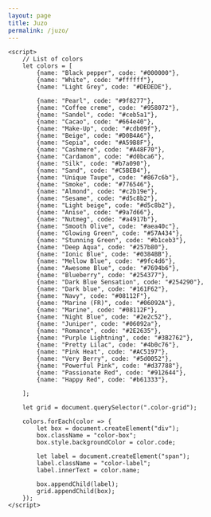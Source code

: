```yaml
---
layout: page
title: Juzo
permalink: /juzo/
---
```


<html lang="en">
<head>
    <meta charset="UTF-8">
    <meta name="viewport" content="width=device-width, initial-scale=1.0">
    <title>Color Grid</title>
    <style>
        body {
            font-family: Arial, sans-serif;
            margin: 0px;
        }

        .color-grid {
            display: grid;
            grid-template-columns: repeat(1, 1fr);
            gap: 0px;
        }

        @media (orientation: landscape) {
            .color-grid {
                grid-template-columns: repeat(3, 1fr);
            }
        }

        .color-box {
            position: relative;
            height: 150px;
            display: flex;
            justify-content: center;
            align-items: center;
        }

.color-label {
    position: absolute;
    color: white;
    font-weight: bold;
    text-shadow: -1px -1px 0 #000,  
                 1px -1px 0 #000,
                 -1px 1px 0 #000,
                 1px 1px 0 #000;
}
    </style>
</head>
<body>
    <div class="color-grid">
        <!-- Colors will be populated here by the script -->
    </div>

    <script>
        // List of colors
        let colors = [
            {name: "Black pepper", code: "#000000"},
            {name: "White", code: "#ffffff"},
            {name: "Light Grey", code: "#DEDEDE"},
 
            {name: "Pearl", code: "#9f8277"},
            {name: "Coffee creme", code: "#958072"},
            {name: "Sandel", code: "#ceb5a1"},
            {name: "Cacao", code: "#664e40"},
            {name: "Make-Up", code: "#cdb09f"},
            {name: "Beige", code: "#D0B4A6"},
            {name: "Sepia", code: "#A59B8F"},
            {name: "Cashmere", code: "#A48F70"},
            {name: "Cardamom", code: "#d0bca6"},
            {name: "Silk", code: "#b7a090"},
            {name: "Sand", code: "#C5BEB4"},
            {name: "Unique Taupe", code: "#867c6b"},
            {name: "Smoke", code: "#776546"},
            {name: "Almond", code: "#c2b19e"},
            {name: "Sesame", code: "#d5c8b2"},
            {name: "Light beige", code: "#d5c8b2"},
            {name: "Anise", code: "#9a7d66"},
            {name: "Nutmeg", code: "#a4917b"},
            {name: "Smooth Olive", code: "#aea40c"},
            {name: "Glowing Green", code: "#57A434"},
            {name: "Stunning Green", code: "#b1ceb3"},
            {name: "Deep Aqua", code: "#257b80"},
            {name: "Ionic Blue", code: "#0384BB"},
            {name: "Mellow Blue", code: "#9fc4d6"},
            {name: "Awesome Blue", code: "#7694b6"},
            {name: "Blueberry", code: "#254377"},
            {name: "Dark Blue Sensation", code: "#254290"},
            {name: "Dark blue", code: "#161F62"},
            {name: "Navy", code: "#08112F"},
            {name: "Marine (FR)", code: "#06092A"},
            {name: "Marine", code: "#08112F"},
            {name: "Night Blue", code: "#2e2c52"},
            {name: "Juniper", code: "#06092a"},
            {name: "Romance", code: "#2E2635"},
            {name: "Purple Lightning", code: "#3B2762"},
            {name: "Pretty Lilac", code: "#4b0c76"},
            {name: "Pink Heat", code: "#AC5197"},
            {name: "Very Berry", code: "#5d0052"},
            {name: "Powerful Pink", code: "#d37788"},
            {name: "Passionate Red", code: "#912644"},
            {name: "Happy Red", code: "#b61333"},

        ];

        let grid = document.querySelector(".color-grid");
        
        colors.forEach(color => {
            let box = document.createElement("div");
            box.className = "color-box";
            box.style.backgroundColor = color.code;

            let label = document.createElement("span");
            label.className = "color-label";
            label.innerText = color.name;

            box.appendChild(label);
            grid.appendChild(box);
        });
    </script>
</body>
</html>
